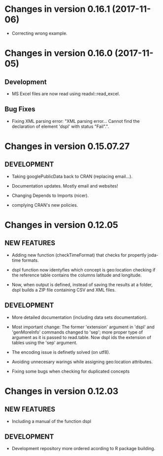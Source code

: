 # Changes in version 0.16.1 (2017-11-06)

*   Correcting wrong example.


# Changes in version 0.16.0 (2017-11-05)

## Development

*   MS Excel files are now read using readxl::read_excel.

## Bug Fixes

*   Fixing XML parsing error: "XML parsing error...
    Cannot find the declaration of element 'dspl' with status "Fail".".


# Changes in version 0.15.07.27

## DEVELOPMENT

*   Taking googlePublicData back to CRAN (replacing email...).

*   Documentation updates. Mostly email and websites!

*   Changing Depends to Imports (nicer).

*   complying CRAN's new policies.


# Changes in version 0.12.05

## NEW FEATURES

*   Adding new function (checkTimeFormat) that checks for propertly joda-time formats.

*   dspl function now identyfies which concept is geo:location checking if the reference table contains the columns latitude and longitude.

*   Now, when output is defined, instead of saving the results at a folder, dspl builds a ZIP file containing CSV and XML files.

## DEVELOPMENT

*   More detailed documentation (including data sets documentation).

*   Most important change: The former 'extension' argument in 'dspl' and 'genMoreInfo' commands changed to 'sep'; more proper type of argument as it is passed to read.table. Now dspl ids the extension of tables using the 'sep' argument.

*   The encoding issue is definetly solved (on utf8).

*   Avoiding unnecesary warings while assigning geo:location attributes.

*   Fixing some bugs when checking for duplicated concepts


# Changes in version 0.12.03

## NEW FEATURES

*   Including a manual of the function dspl

## DEVELOPMENT

*   Development repository more ordered acording to R package building.